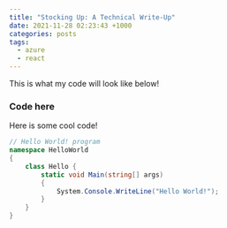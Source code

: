 ```yaml
---
title: "Stocking Up: A Technical Write-Up"
date: 2021-11-28 02:23:43 +1000
categories: posts
tags:
  - azure
  - react
---
```


<head>
<link rel="shortcut icon" type="image/png" href="{{ "/assets/images/icon.png"  | absolute_url }}">
</head>

This is what my code will look like below!

### Code here

Here is some cool code!

```csharp
// Hello World! program
namespace HelloWorld
{
    class Hello {
        static void Main(string[] args)
        {
            System.Console.WriteLine("Hello World!");
        }
    }
}
```
